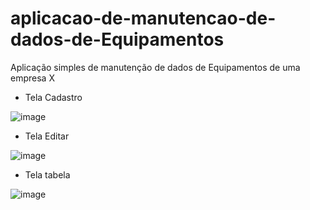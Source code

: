# aplicacao-de-manutencao-de-dados-de-Equipamentos
Aplicação simples de manutenção de dados de Equipamentos de uma empresa X

- Tela Cadastro

![image](https://github.com/Raycsm/aplicacao-de-manutencao-de-dados-de-Equipamentos-/assets/90047383/ede1849e-ee19-4eeb-bf50-88250495664f)

- Tela Editar

![image](https://github.com/Raycsm/aplicacao-de-manutencao-de-dados-de-Equipamentos-/assets/90047383/1b93cc3e-ccce-4a90-9d73-7385c20e9068)

- Tela tabela

![image](https://github.com/Raycsm/aplicacao-de-manutencao-de-dados-de-Equipamentos-/assets/90047383/0e1141cb-77e5-4d63-bf30-c63d7ed7ad0f)
